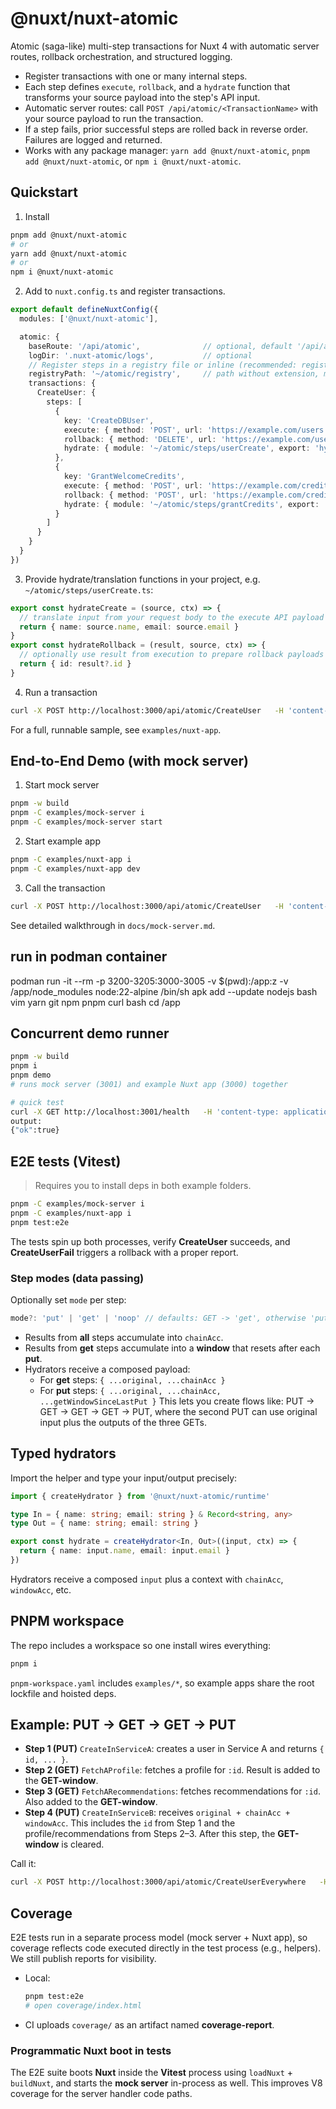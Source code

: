 
# @nuxt/nuxt-atomic

Atomic (saga-like) multi-step transactions for Nuxt 4 with automatic server routes, rollback orchestration, and structured logging.

- Register transactions with one or many internal steps.
- Each step defines `execute`, `rollback`, and a `hydrate` function that transforms your source payload into the step's API input.
- Automatic server routes: call `POST /api/atomic/<TransactionName>` with your source payload to run the transaction.
- If a step fails, prior successful steps are rolled back in reverse order. Failures are logged and returned.
- Works with any package manager: `yarn add @nuxt/nuxt-atomic`, `pnpm add @nuxt/nuxt-atomic`, or `npm i @nuxt/nuxt-atomic`.

## Quickstart

1. Install
```bash
pnpm add @nuxt/nuxt-atomic
# or
yarn add @nuxt/nuxt-atomic
# or
npm i @nuxt/nuxt-atomic
```

2. Add to `nuxt.config.ts` and register transactions.
```ts
export default defineNuxtConfig({
  modules: ['@nuxt/nuxt-atomic'],

  atomic: {
    baseRoute: '/api/atomic',              // optional, default '/api/atomic'
    logDir: '.nuxt-atomic/logs',           // optional
    // Register steps in a registry file or inline (recommended: registry file)
    registryPath: '~/atomic/registry',     // path without extension, module will resolve .ts/.js
    transactions: {
      CreateUser: {
        steps: [
          {
            key: 'CreateDBUser',
            execute: { method: 'POST', url: 'https://example.com/users' },
            rollback: { method: 'DELETE', url: 'https://example.com/users/:id' },
            hydrate: { module: '~/atomic/steps/userCreate', export: 'hydrateCreate' }
          },
          {
            key: 'GrantWelcomeCredits',
            execute: { method: 'POST', url: 'https://example.com/credits' },
            rollback: { method: 'POST', url: 'https://example.com/credits/revoke' },
            hydrate: { module: '~/atomic/steps/grantCredits', export: 'hydrate' }
          }
        ]
      }
    }
  }
})
```

3. Provide hydrate/translation functions in your project, e.g. `~/atomic/steps/userCreate.ts`:
```ts
export const hydrateCreate = (source, ctx) => {
  // translate input from your request body to the execute API payload
  return { name: source.name, email: source.email }
}
export const hydrateRollback = (result, source, ctx) => {
  // optionally use result from execution to prepare rollback payloads
  return { id: result?.id }
}
```

4. Run a transaction
```bash
curl -X POST http://localhost:3000/api/atomic/CreateUser   -H 'content-type: application/json'   -d '{"name":"Ada","email":"ada@lovelace.io"}'
```

For a full, runnable sample, see `examples/nuxt-app`.



## End-to-End Demo (with mock server)

1) Start mock server
```bash
pnpm -w build
pnpm -C examples/mock-server i
pnpm -C examples/mock-server start
```
2) Start example app
```bash
pnpm -C examples/nuxt-app i
pnpm -C examples/nuxt-app dev
```
3) Call the transaction
```bash
curl -X POST http://localhost:3000/api/atomic/CreateUser   -H 'content-type: application/json'   -d '{"name":"Ada","email":"ada@lovelace.io","credits":50}'
```
See detailed walkthrough in `docs/mock-server.md`.


## run in podman container
podman run -it --rm -p 3200-3205:3000-3005 -v $(pwd):/app:z -v /app/node_modules node:22-alpine /bin/sh
apk add --update nodejs bash vim yarn git npm pnpm curl
bash
cd /app

## Concurrent demo runner

```bash
pnpm -w build
pnpm i
pnpm demo
# runs mock server (3001) and example Nuxt app (3000) together

# quick test
curl -X GET http://localhost:3001/health   -H 'content-type: application/json'   -d '{"name":"Ada","email":"ada@lovelace.io","credits":50}'
output:
{"ok":true}
```

## E2E tests (Vitest)

> Requires you to install deps in both example folders.

```bash
pnpm -C examples/mock-server i
pnpm -C examples/nuxt-app i
pnpm test:e2e
```
The tests spin up both processes, verify **CreateUser** succeeds, and **CreateUserFail** triggers a rollback with a proper report.



### Step modes (data passing)

Optionally set `mode` per step:
```ts
mode?: 'put' | 'get' | 'noop' // defaults: GET -> 'get', otherwise 'put'
```
- Results from **all** steps accumulate into `chainAcc`.
- Results from **get** steps accumulate into a **window** that resets after each **put**.
- Hydrators receive a composed payload:
  - For **get** steps: `{ ...original, ...chainAcc }`
  - For **put** steps: `{ ...original, ...chainAcc, ...getWindowSinceLastPut }`
This lets you create flows like: PUT → GET → GET → GET → PUT, where the second PUT can use original input plus the outputs of the three GETs.



## Typed hydrators

Import the helper and type your input/output precisely:
```ts
import { createHydrator } from '@nuxt/nuxt-atomic/runtime'

type In = { name: string; email: string } & Record<string, any>
type Out = { name: string; email: string }

export const hydrate = createHydrator<In, Out>((input, ctx) => {
  return { name: input.name, email: input.email }
})
```
Hydrators receive a composed `input` plus a context with `chainAcc`, `windowAcc`, etc.



## PNPM workspace

The repo includes a workspace so one install wires everything:
```bash
pnpm i
```
`pnpm-workspace.yaml` includes `examples/*`, so example apps share the root lockfile and hoisted deps.



## Example: PUT → GET → GET → PUT

- **Step 1 (PUT)** `CreateInServiceA`: creates a user in Service A and returns `{ id, ... }`.
- **Step 2 (GET)** `FetchAProfile`: fetches a profile for `:id`. Result is added to the **GET-window**.
- **Step 3 (GET)** `FetchARecommendations`: fetches recommendations for `:id`. Also added to the **GET-window**.
- **Step 4 (PUT)** `CreateInServiceB`: receives `original + chainAcc + windowAcc`. This includes the `id` from Step 1 and the profile/recommendations from Steps 2–3. After this step, the **GET-window** is cleared.

Call it:
```bash
curl -X POST http://localhost:3000/api/atomic/CreateUserEverywhere   -H 'content-type: application/json'   -d '{"name":"Alicia","email":"alicia@example.com"}'
```



## Coverage

E2E tests run in a separate process model (mock server + Nuxt app), so coverage reflects code executed directly in the test process (e.g., helpers). We still publish reports for visibility.

- Local:
  ```bash
  pnpm test:e2e
  # open coverage/index.html
  ```

- CI uploads `coverage/` as an artifact named **coverage-report**.



### Programmatic Nuxt boot in tests
The E2E suite boots **Nuxt** inside the **Vitest** process using `loadNuxt` + `buildNuxt`, and starts the **mock server** in-process as well. This improves V8 coverage for the server handler code paths.
